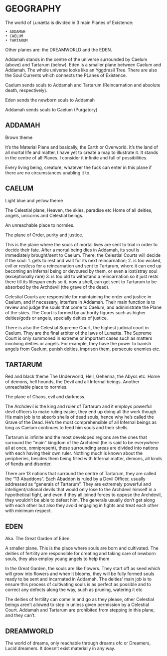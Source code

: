 # GEOGRAPHY

The world of Lunætta is divided in 3 main Planes of Existence:

    • ADDAMAH 
    • CAELUM
    • TARTARUM

Other planes are: the DREAMWORLD and the EDEN.

Addamah stands in the centre of the universe surrounded by Caelum (above) and Tartarum (below). Eden is a smaller plane between Caelum and Addamah. The whole universe looks like an Yggdrasil Tree. There are also the Soul Currents which connects the PLanes of Existence.

Caelum sends souls to Addamah and Tartarum (Reincarnation and absolute death, respectively). 

Eden sends the newborn souls to Addamah

Addamah sends souls to Caelum (Purgatory)


## ADDAMAH

Brown theme

It’s the Material Plane and basically, the Earth or Overworld. It’s the land of all mortal life and matter. I have yet to create a map to illustrate it. It stands in the centre of all Planes. I consider it infinite and full of possibilities.

Every living being, creature, whatever the fuck can enter in this plane if there are no circumstances unabling it to. 

## CAELUM

Light blue and yellow theme

The Celestial plane, Heaven, the skies, paradise etc
Home of all deities, angels, unicorns and Celestial beings. 

An unreachable place to normies.

The plane of Order, purity and justice.

This is the plane where the souls of mortal lives are sent to trial in order to decide their fate. After a mortal being dies in Addamah, its soul is immediately brought/sent to Caelum. There, the Celestial Courts will decide if the soul: 
    1. gets to rest and wait for its next reincarnation;
    2. is too wicked, evil or restless for a reincarnation and sent to Tartarum, where it can end up becoming an Infernal being or devoured by them, or even a lost/stray soul (exceptionally rare)
    3. is too old to withstand a reincarnation so it just rests there till its lifespan ends so it, now a shell, can get sent to Tartarum to be absorbed by the Archdevil (the grave of the dead).

Celestial Courts are responsible for maintaining the order and justice in Caelum, and if necessary, interfere in Addamah. Their main function is to review and judge the souls that come to Caelum, and  administrate the Plane of the skies. The Court is formed by authority figures such as higher deities/gods or angels, specially deities of justice.

There is also the Celestial Supreme Court, the highest judicial court in Caelum. They are the final arbiter of the laws of Lunætta. The Supreme Court is only summoned in extreme or important cases such as matters involving deities or angels. For example, they have the power to banish angels from Caelum, punish deities, imprison them, persecute enemies etc.

## TARTARUM

Red and black theme
The Underworld, Hell, Gehenna, the Abyss etc.
Home of demons, hell hounds, the Devil and all Infernal beings.
Another unreachable place to normies. 

The plane of Chaos, evil and darkness.

The Archdevil is the king and ruler of Tartarum and it employs powerful devil officers to make ruling easier, they end up doing all the work though. His main job is to absorb shells of dead souls, hence why he’s called the Grave of the Dead. He’s the most comprehensible of all Infernal beings as long as Caelum continues to feed him souls and their shells.

Tartarum is infinite and the most developed regions are the ones that surround the “main” kingdom of the Archdevil (he is said to be everywhere all at once, omnipresent), these surrounding areas are divided into nations with each having their own ruler. Nothing much is known about the peripheries, besides them being filled with Infernal matter, demons, all kinds of fiends and disorder.


There are 13 nations that surround the centre of Tartarum, they are called the “13 Abaddons”. Each Abaddon is ruled by a Devil Officer, usually addressed as “generals of Tartarum”. They are extremely powerful and intelligent/rational devils that would only lose to the Archdevil himself in a hypothetical fight, and even if they all joined forces to oppose the Archdevil, they wouldn’t be able to defeat him. The generals usually don’t get along with each other but also they avoid engaging in fights and treat each other with minimum respect. 

## EDEN

Aka. The Great Garden of Eden. 

A smaller plane. This is the place where souls are born and cultivated. The deities of fertility are responsible for creating and taking care of newborn souls, they also employ young angels to help them. 

In the Great Garden, the souls are like flowers. They start off as seed which will grow into flowers and when it blooms, they will be fully formed souls ready to be sent and incarnated in Addamah. The deities’ main job is to ensure this process of cultivating souls is as perfect as possible and to correct any defects along the way, such as pruning, watering it etc

The deities of fertility can come in and go as they please, other Celestial beings aren’t allowed to step in unless given permission by a Celestial Court. Addamah and Tartarum are prohibited from stepping in this plane, and they can’t.


## DREAMWORLD

The world of dreams, only reachable through dreams ofc or Dreamers, Lucid dreamers. It doesn’t exist materially in any way.
